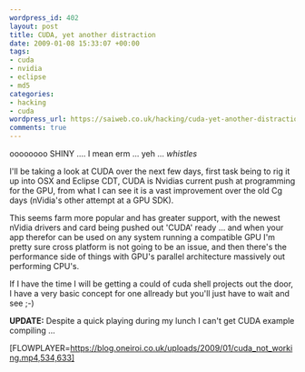 ```yaml
--- 
wordpress_id: 402
layout: post
title: CUDA, yet another distraction
date: 2009-01-08 15:33:07 +00:00
tags: 
- cuda
- nvidia
- eclipse
- md5
categories: 
- hacking
- cuda
wordpress_url: https://saiweb.co.uk/hacking/cuda-yet-another-distraction
comments: true
---
```

oooooooo SHINY .... I mean erm ... yeh ... *whistles*


I'll be taking a look at CUDA over the next few days, first task being to rig it up into OSX and Eclipse CDT, CUDA is Nvidias current push at programming for the GPU, from what I can see it is a vast improvement over the old Cg days (nVidia's other attempt at a GPU SDK).

This seems farm more popular and has greater support, with the newest nVidia drivers and card being pushed out 'CUDA' ready ... and when your app therefor can be used on any system running a compatible GPU I'm pretty sure cross platform is not going to be an issue, and then there's the performance side of things with GPU's parallel architecture massively out performing CPU's.

If I have the time I will be getting a could of cuda shell projects out the door, I have a very basic concept for one allready but you'll just have to wait and see ;-)

<strong>
UPDATE:</strong> Despite a quick playing during my lunch I can't get CUDA example compiling ... 

[FLOWPLAYER=https://blog.oneiroi.co.uk/uploads/2009/01/cuda_not_working.mp4,534,633]
